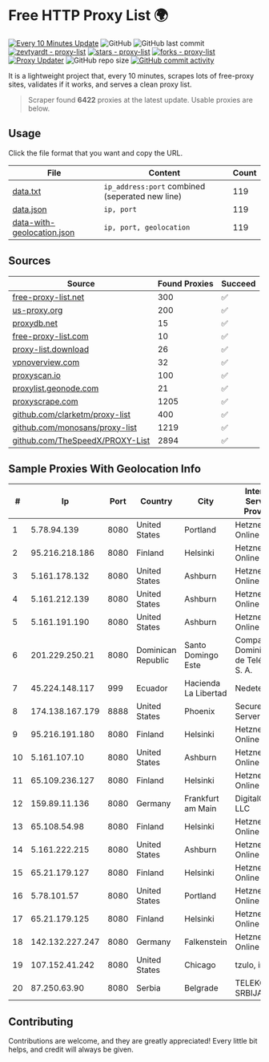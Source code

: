 
# Free HTTP Proxy List 🌍

[![Every 10 Minutes Update](https://github.com/mertguvencli/http-proxy-list/actions/workflows/main.yml/badge.svg?branch=main)](https://github.com/mertguvencli/http-proxy-list/actions/workflows/main.yml)
![GitHub](https://img.shields.io/github/license/mertguvencli/http-proxy-list)
![GitHub last commit](https://img.shields.io/github/last-commit/mertguvencli/http-proxy-list)
[![zevtyardt - proxy-list](https://img.shields.io/static/v1?label=zevtyardt&message=proxy-list&color=blue&logo=github)](https://github.com/zevtyardt/proxy-list "Go to GitHub repo")
[![stars - proxy-list](https://img.shields.io/github/stars/zevtyardt/proxy-list?style=social)](https://github.com/zevtyardt/proxy-list)
[![forks - proxy-list](https://img.shields.io/github/forks/zevtyardt/proxy-list?style=social)](https://github.com/zevtyardt/proxy-list)
[![Proxy Updater](https://github.com/zevtyardt/proxy-list/workflows/Proxy%20Updater/badge.svg)](https://github.com/zevtyardt/proxy-list/actions?query=workflow:"Proxy+Updater")
![GitHub repo size](https://img.shields.io/github/repo-size/zevtyardt/proxy-list)
[![GitHub commit activity](https://img.shields.io/github/commit-activity/m/zevtyardt/proxy-list?logo=commits)](https://github.com/zevtyardt/proxy-list/commits/main)

It is a lightweight project that, every 10 minutes, scrapes lots of free-proxy sites, validates if it works, and serves a clean proxy list.

> Scraper found **6422** proxies at the latest update. Usable proxies are below.

## Usage

Click the file format that you want and copy the URL.

|File|Content|Count|
|----|-------|-----|
|[data.txt](https://raw.githubusercontent.com/mertguvencli/http-proxy-list/main/proxy-list/data.txt)|`ip_address:port` combined (seperated new line)|119|
|[data.json](https://raw.githubusercontent.com/mertguvencli/http-proxy-list/main/proxy-list/data.json)|`ip, port`|119|
|[data-with-geolocation.json](https://raw.githubusercontent.com/mertguvencli/http-proxy-list/main/proxy-list/data-with-geolocation.json)|`ip, port, geolocation`|119|

## Sources

|Source|Found Proxies|Succeed|
|------|-------------|-------|
|[free-proxy-list.net](https://free-proxy-list.net)|300|✅|
|[us-proxy.org](https://www.us-proxy.org)|200|✅|
|[proxydb.net](http://proxydb.net)|15|✅|
|[free-proxy-list.com](https://free-proxy-list.com/?page=&port=&type%5B%5D=http&type%5B%5D=https&up_time=0&search=Search)|10|✅|
|[proxy-list.download](https://www.proxy-list.download/HTTP)|26|✅|
|[vpnoverview.com](https://vpnoverview.com/privacy/anonymous-browsing/free-proxy-servers)|32|✅|
|[proxyscan.io](https://www.proxyscan.io)|100|✅|
|[proxylist.geonode.com](https://proxylist.geonode.com/api/proxy-list?limit=300&page=1&sort_by=lastChecked&sort_type=desc&protocols=http,https)|21|✅|
|[proxyscrape.com](https://api.proxyscrape.com/v2/?request=displayproxies&protocol=http&timeout=10000&country=all&ssl=all&anonymity=all)|1205|✅|
|[github.com/clarketm/proxy-list](https://raw.githubusercontent.com/clarketm/proxy-list/master/proxy-list-raw.txt)|400|✅|
|[github.com/monosans/proxy-list](https://raw.githubusercontent.com/monosans/proxy-list/main/proxies/http.txt)|1219|✅|
|[github.com/TheSpeedX/PROXY-List](https://raw.githubusercontent.com/TheSpeedX/PROXY-List/master/http.txt)|2894|✅|


## Sample Proxies With Geolocation Info

|#|Ip|Port|Country|City|Internet Service Provider|
|-|--|----|-------|----|-------------------------|
|1|5.78.94.139|8080|United States|Portland|Hetzner Online GmbH|
|2|95.216.218.186|8080|Finland|Helsinki|Hetzner Online GmbH|
|3|5.161.178.132|8080|United States|Ashburn|Hetzner Online GmbH|
|4|5.161.212.139|8080|United States|Ashburn|Hetzner Online GmbH|
|5|5.161.191.190|8080|United States|Ashburn|Hetzner Online GmbH|
|6|201.229.250.21|8080|Dominican Republic|Santo Domingo Este|Compañía Dominicana de Teléfonos S. A.|
|7|45.224.148.117|999|Ecuador|Hacienda La Libertad|Nedetel S.A.|
|8|174.138.167.179|8888|United States|Phoenix|Secured Servers LLC|
|9|95.216.191.180|8080|Finland|Helsinki|Hetzner Online GmbH|
|10|5.161.107.10|8080|United States|Ashburn|Hetzner Online GmbH|
|11|65.109.236.127|8080|Finland|Helsinki|Hetzner Online GmbH|
|12|159.89.11.136|8080|Germany|Frankfurt am Main|DigitalOcean, LLC|
|13|65.108.54.98|8080|Finland|Helsinki|Hetzner Online GmbH|
|14|5.161.222.215|8080|United States|Ashburn|Hetzner Online GmbH|
|15|65.21.179.127|8080|Finland|Helsinki|Hetzner Online GmbH|
|16|5.78.101.57|8080|United States|Portland|Hetzner Online GmbH|
|17|65.21.179.125|8080|Finland|Helsinki|Hetzner Online GmbH|
|18|142.132.227.247|8080|Germany|Falkenstein|Hetzner Online GmbH|
|19|107.152.41.242|8080|United States|Chicago|tzulo, inc.|
|20|87.250.63.90|8080|Serbia|Belgrade|TELEKOM SRBIJA a.d.|



## Contributing

Contributions are welcome, and they are greatly appreciated! Every
little bit helps, and credit will always be given.

